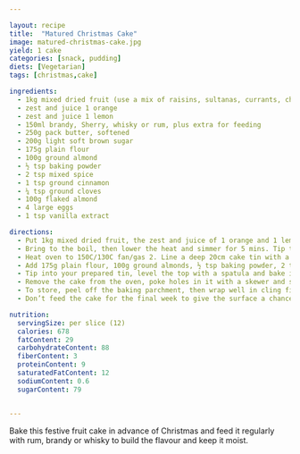 ```yaml
---

layout: recipe
title:  "Matured Christmas Cake"
image: matured-christmas-cake.jpg
yield: 1 cake
categories: [snack, pudding]
diets: [Vegetarian]
tags: [christmas,cake]

ingredients:
  - 1kg mixed dried fruit (use a mix of raisins, sultanas, currants, cherries, cranberries, prunes or figs)
  - zest and juice 1 orange
  - zest and juice 1 lemon
  - 150ml brandy, Sherry, whisky or rum, plus extra for feeding
  - 250g pack butter, softened
  - 200g light soft brown sugar
  - 175g plain flour
  - 100g ground almond
  - ½ tsp baking powder
  - 2 tsp mixed spice
  - 1 tsp ground cinnamon
  - ¼ tsp ground cloves
  - 100g flaked almond
  - 4 large eggs
  - 1 tsp vanilla extract

directions:
  - Put 1kg mixed dried fruit, the zest and juice of 1 orange and 1 lemon, 150ml brandy or other alcohol, 250g softened butter and 200g light, soft brown sugar in a large pan set over a medium heat.
  - Bring to the boil, then lower the heat and simmer for 5 mins. Tip the fruit mixture into a large bowl and leave to cool for 30 mins.
  - Heat oven to 150C/130C fan/gas 2. Line a deep 20cm cake tin with a double layer of baking parchment, then wrap a double layer of newspaper around the outside – tie with string to secure.
  - Add 175g plain flour, 100g ground almonds, ½ tsp baking powder, 2 tsp mixed spice, 1 tsp ground cinnamon, ¼ tsp ground cloves, 100g flaked almonds, 4 large eggs and 1 tsp vanilla extract to the fruit mixture and stir well, making sure there are no pockets of flour.
  - Tip into your prepared tin, level the top with a spatula and bake in the centre of the oven for 2 hrs.
  - Remove the cake from the oven, poke holes in it with a skewer and spoon over 2 tbsp of your chosen alcohol. Leave the cake to cool completely in the tin.
  - To store, peel off the baking parchment, then wrap well in cling film. Feed the cake with 1-2 tbsp alcohol every fortnight, until you ice it.
  - Don’t feed the cake for the final week to give the surface a chance to dry before icing.

nutrition:
  servingSize: per slice (12)
  calories: 678
  fatContent: 29
  carbohydrateContent: 88
  fiberContent: 3
  proteinContent: 9
  saturatedFatContent: 12
  sodiumContent: 0.6
  sugarContent: 79


---
```

Bake this festive fruit cake in advance of Christmas and feed it regularly with rum, brandy or whisky to build the flavour and keep it moist.
